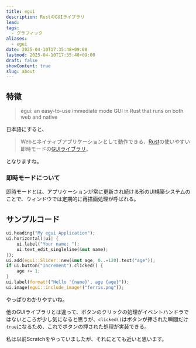 ```yaml
---
title: egui
description: RustのGUIライブラリ
lead: 
tags:
  - グラフィック
aliases:
  - egui
date: 2025-04-10T17:35:48+09:00
lastmod: 2025-04-10T17:35:48+09:00
draft: false
showContent: true
slug: about
---
```

## 特徴
> egui: an easy-to-use immediate mode GUI in Rust that runs on both web and native

日本語にすると、

> Webとネイティブアプリケーションとして動作できる、[Rust](../../../lang/programming/Rust/Rust.md)の使いやすい即時モードの[GUIライブラリ](../GUIライブラリ.md)。

となりますね。

### 即時モードについて
即時モードとは、アプリケーションが常に更新され続ける形のUI構築システムのことで、ウィンドウでは定期的に再描画処理が呼ばれる。

## サンプルコード
```rust
ui.heading("My egui Application");
ui.horizontal(|ui| {
    ui.label("Your name: ");
    ui.text_edit_singleline(&mut name);
});
ui.add(egui::Slider::new(&mut age, 0..=120).text("age"));
if ui.button("Increment").clicked() {
    age += 1;
}
ui.label(format!("Hello '{name}', age {age}"));
ui.image(egui::include_image!("ferris.png"));
```

やっぱりわかりやすいね。

他のGUIライブラリとは違って、ボタンのクリックの処理がイベントハンドラではないところが少し気になると思うが、`clicked()`はボタンが押された瞬間だけ`true`になるため、これでボタンの押された処理が実装できる。

私は以前Scratchをやっていましたが、それにとても近いと思います。

